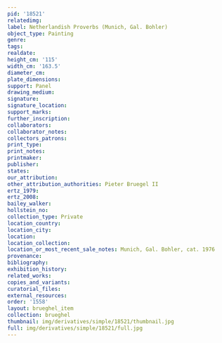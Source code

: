```yaml
---
pid: '18521'
relatedimg: 
label: Netherlandish Proverbs (Munich, Gal. Bohler)
object_type: Painting
genre: 
tags: 
realdate: 
height_cm: '115'
width_cm: '163.5'
diameter_cm: 
plate_dimensions: 
support: Panel
drawing_medium: 
signature: 
signature_location: 
support_marks: 
further_inscription: 
collaborators: 
collaborator_notes: 
collectors_patrons: 
print_type: 
print_notes: 
printmaker: 
publisher: 
states: 
our_attribution: 
other_attribution_authorities: Pieter Bruegel II
ertz_1979: 
ertz_2008: 
bailey_walker: 
hollstein_no: 
collection_type: Private
location_country: 
location_city: 
location: 
location_collection: 
location_or_most_recent_sale_notes: Munich, Gal. Bohler, cat. 1976
provenance: 
bibliography: 
exhibition_history: 
related_works: 
copies_and_variants: 
curatorial_files: 
external_resources: 
order: '1558'
layout: brueghel_item
collection: brueghel
thumbnail: img/derivatives/simple/18521/thumbnail.jpg
full: img/derivatives/simple/18521/full.jpg
---
```

